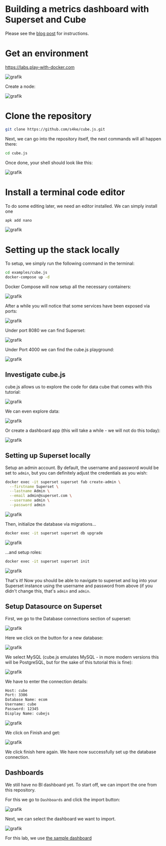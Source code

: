 # Building a metrics dashboard with Superset and Cube

Please see the [blog post](https://cube.dev/blog/building-metrics-dashboard-with-superset/) for instructions.

# Get an environment

https://labs.play-with-docker.com

![grafik](https://user-images.githubusercontent.com/719760/213940741-65388c13-3d38-494f-a40f-6a89474f2550.png)

Create a node:

![grafik](https://user-images.githubusercontent.com/719760/213940796-96f94a91-f779-4f1c-9f74-9f349a3bf136.png)

# Clone the repository

```bash
git clone https://github.com/s4ke/cube.js.git
```

Next, we can go into the repository itself, the next commands will all happen there:

```bash
cd cube.js
```

Once done, your shell should look like this:

![grafik](https://user-images.githubusercontent.com/719760/213940905-de213246-6a95-4634-bbed-53b9289f1a5a.png)

# Install a terminal code editor

To do some editing later, we need an editor installed. We can simply install one

```bash
apk add nano
```

![grafik](https://user-images.githubusercontent.com/719760/213940982-8d5dfeab-7edd-4344-817d-51914251d99b.png)

# Setting up the stack locally

To setup, we simply run the following command in the terminal:

```bash
cd examples/cube.js
docker-compose up -d
```

Docker Compose will now setup all the necessary containers:

![grafik](https://user-images.githubusercontent.com/719760/213941071-101ccd7d-7d02-41da-80ff-0b80ec510cf9.png)

After a while you will notice that some services have been exposed via ports:

![grafik](https://user-images.githubusercontent.com/719760/213941103-6a62cffb-64f6-434f-b6f3-d2ffc0ffb3fe.png)

Under port 8080 we can find Superset:

![grafik](https://user-images.githubusercontent.com/719760/213941121-c1fef348-6176-4fc0-b7e1-2d1e5022b313.png)

Under Port 4000 we can find the cube.js playground:

![grafik](https://user-images.githubusercontent.com/719760/213941141-e2f9aa79-b705-414a-b525-accf5782ff6f.png)

## Investigate cube.js

cube.js allows us to explore the code for data cube that comes with this tutorial:

![grafik](https://user-images.githubusercontent.com/719760/213941237-8abe95c3-9f9d-465b-b6ef-5df2098a6ca4.png)

We can even explore data:

![grafik](https://user-images.githubusercontent.com/719760/213941189-67967d3d-11b3-4546-ba64-0110c1d0eea6.png)

Or create a dashboard app (this will take a while - we will not do this today):

![grafik](https://user-images.githubusercontent.com/719760/213943025-2231d4ea-555e-43e6-a802-b81bda22d03b.png)


## Setting up Superset locally

Setup an admin account. By default, the username and password would be set to `admin`, but you can definitely adjust the credentials as you wish:

```bash
docker exec -it superset superset fab create-admin \
  --firstname Superset \
  --lastname Admin \
  --email admin@superset.com \
  --username admin \
  --password admin
```

![grafik](https://user-images.githubusercontent.com/719760/213941487-64cef2a7-9e6c-4d21-9342-1f1e0fd3eb8f.png)


Then, initialize the database via migrations...

```bash
docker exec -it superset superset db upgrade
```

![grafik](https://user-images.githubusercontent.com/719760/213941526-a9462274-5928-4d48-9bd4-90ca96623109.png)

...and setup roles:

```bash
docker exec -it superset superset init
```

![grafik](https://user-images.githubusercontent.com/719760/213941577-bb1e9af7-baa4-4221-83a4-67af5b8a2046.png)

That's it! Now you should be able to navigate to superset and log into your Superset instance using the username and password from above (if you didn't change this, that's `admin` and `admin`.

## Setup Datasource on Superset

First, we go to the Database connections section of superset:

![grafik](https://user-images.githubusercontent.com/719760/213943285-a8c44c7e-e8bd-4cd7-b441-bff27acf2765.png)

Here we click on the button for a new database:

![grafik](https://user-images.githubusercontent.com/719760/213943302-4d0030cc-264e-4ac2-b84b-1fe82b9e99e6.png)

We select MySQL (cube.js emulates MySQL - in more modern versions this will be PostgreSQL, but for the sake of this tutorial this is fine):

![grafik](https://user-images.githubusercontent.com/719760/213317812-874f7d5b-a75d-40ae-9df1-b3dd07fe6381.png)

We have to enter the connection details:

```bash
Host: cube
Port: 3306
Database Name: ecom
Username: cube
Password: 12345
Display Name: cubejs
```

![grafik](https://user-images.githubusercontent.com/719760/213317751-1b44a98f-20d6-4d7f-bf3d-3ebb64261203.png)

We click on Finish and get: 

![grafik](https://user-images.githubusercontent.com/719760/213943415-8dbc7a69-5f78-4fad-ae13-1930a0b2e1a0.png)

We click finish here again. We have now successfully set up the database connection.

## Dashboards

We still have no BI dashboard yet. To start off, we can import the one from this repository.

For this we go to `Dashboards` and click the import button:

![grafik](https://user-images.githubusercontent.com/719760/213317918-40836b20-4da2-4ff9-a027-a176967f4f9f.png)

Next, we can select the dashboard we want to import.

![grafik](https://user-images.githubusercontent.com/719760/213943526-aa4ff3cb-f9ea-48cf-a789-258cf791365c.png)

For this lab, we use [the sample dashboard](https://github.com/s4ke/cube.js/raw/master/examples/superset/acme-dashboard.json)







